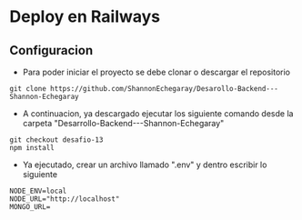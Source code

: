 # Deploy en Railways

## Configuracion

- Para poder iniciar el proyecto se debe clonar o descargar el repositorio

```
git clone https://github.com/ShannonEchegaray/Desarollo-Backend---Shannon-Echegaray
```

- A continuacion, ya descargado ejecutar los siguiente comando desde la carpeta "Desarrollo-Backend---Shannon-Echegaray"

```
git checkout desafio-13
npm install
```

- Ya ejecutado, crear un archivo llamado ".env" y dentro escribir lo siguiente

```
NODE_ENV=local
NODE_URL="http://localhost"
MONGO_URL=
```
